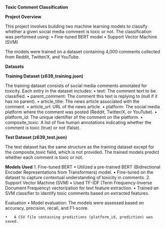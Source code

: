 **Toxic Comment Classification**

**Project Overview**

This project involves building two machine learning models to classify whether a given social media comment is toxic or not. The classification was performed using:
	•	Fine-tuned BERT model
	•	Support Vector Machine (SVM)

The models were trained on a dataset containing 4,000 comments collected from Reddit, Twitter/X, and YouTube.

**Datasets**

**Training Dataset (z639_training.json)**

The training dataset consists of social media comments annotated for toxicity. Each entry in the dataset includes:
	•	text: The comment text to be classified.
	•	parent_comment: The comment this text is replying to (null if it has no parent).
	•	article_title: The news article associated with the comment.
	•	article_url: URL of the news article.
	•	platform: The social media platform where the comment was posted (Reddit, Twitter/X, or YouTube).
	•	platform_id: The unique identifier of the comment on the platform.
	•	composite_toxic: A list of five human annotations indicating whether the comment is toxic (true) or not (false).

**Test Dataset (z639_test.json)**

The test dataset has the same structure as the training dataset except for the composite_toxic field, which is not provided. The trained models predict whether each comment is toxic or not.

**Models Used**
	1.	Fine-tuned BERT
	•	Utilized a pre-trained BERT (Bidirectional Encoder Representations from Transformers) model.
	•	Fine-tuned on the dataset to capture contextual understanding of toxicity in comments.
	2.	Support Vector Machine (SVM)
	•	Used TF-IDF (Term Frequency-Inverse Document Frequency) vectorization for text feature extraction.
	•	Trained an SVM classifier to identify toxic comments based on extracted features.

Evaluation 
	•	Model evaluation: The models were assessed based on accuracy, precision, recall, and F1-score.
 
	•	A CSV file containing predictions (platform_id, prediction) was saved.
    
